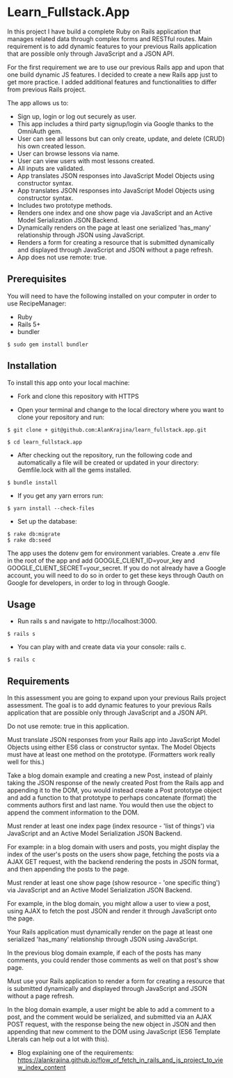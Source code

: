 # Learn_Fullstack.App

In this project I have build a complete Ruby on Rails application that manages related data through complex forms and RESTful routes. 
Main requirement is to add dynamic features to your previous Rails application that are possible only through JavaScript and a JSON API.

For the first requirement we are to use our previous Rails app and upon that one build dynamic JS features. I decided to create a new Rails app just to get more practice. I added additional features and functionalities to differ from previous Rails project.

The app allows us to:

- Sign up, login or log out securely as user.
- This app includes a third party signup/login via Google thanks to the OmniAuth gem.
- User can see all lessons but can only create, update, and delete (CRUD) his own created lesson. 
- User can browse lessons via name.
- User can view users with most lessons created.
- All inputs are validated.
- App translates JSON responses into JavaScript Model Objects using constructor syntax. 
- App translates JSON responses into JavaScript Model Objects using constructor syntax. 
- Includes two prototype methods.
- Renders one index and one show page via JavaScript and an Active Model Serialization JSON Backend.
- Dynamically renders on the page at least one serialized 'has_many' relationship through JSON using JavaScript.
- Renders a form for creating a resource that is submitted dynamically and displayed through JavaScript and JSON without a page refresh.
- App does not use remote: true.

## Prerequisites

You will need to have the following installed on your computer in order to use RecipeManager:

- Ruby
- Rails 5+
- bundler

```
$ sudo gem install bundler
```
## Installation

To install this app onto your local machine:

- Fork and clone this repository with HTTPS

- Open your terminal and change to the local directory where you want to clone your repository and run:
```
$ git clone + git@github.com:AlanKrajina/learn_fullstack.app.git
```
```
$ cd learn_fullstack.app
```

- After checking out the repository, run the following code and automatically a file will be created or updated in your directory: Gemfile.lock with all the gems installed.
```
$ bundle install
```
- If you get any yarn errors run:
```
$ yarn install --check-files
```
- Set up the database:
```
$ rake db:migrate
$ rake db:seed

```
The app uses the dotenv gem for environment variables. Create a .env file in the root of the app and add GOOGLE_CLIENT_ID=your_key and GOOGLE_CLIENT_SECRET=your_secret. If you do not already have a Google account, you will need to do so in order to get these keys through Oauth on Google for developers, in order to log in through Google.

## Usage

- Run rails s and navigate to http://localhost:3000.
```
$ rails s
```
- You can play with and create data via your console: rails c.
```
$ rails c
```
## Requirements

In this assessment you are going to expand upon your previous Rails project assessment. The goal is to add dynamic features to your previous Rails application that are possible only through JavaScript and a JSON API.

Do not use remote: true in this application.

Must translate JSON responses from your Rails app into JavaScript Model Objects using either ES6 class or constructor syntax. The Model Objects must have at least one method on the prototype. (Formatters work really well for this.)

Take a blog domain example and creating a new Post, instead of plainly taking the JSON response of the newly created Post from the Rails app and appending it to the DOM, you would instead create a Post prototype object and add a function to that prototype to perhaps concatenate (format) the comments authors first and last name. You would then use the object to append the comment information to the DOM.

Must render at least one index page (index resource - 'list of things') via JavaScript and an Active Model Serialization JSON Backend.

For example: in a blog domain with users and posts, you might display the index of the user's posts on the users show page, fetching the posts via a AJAX GET request, with the backend rendering the posts in JSON format, and then appending the posts to the page.

Must render at least one show page (show resource - 'one specific thing') via JavaScript and an Active Model Serialization JSON Backend.

For example, in the blog domain, you might allow a user to view a post, using AJAX to fetch the post JSON and render it through JavaScript onto the page.

Your Rails application must dynamically render on the page at least one serialized 'has_many' relationship through JSON using JavaScript.

In the previous blog domain example, if each of the posts has many comments, you could render those comments as well on that post's show page.

Must use your Rails application to render a form for creating a resource that is submitted dynamically and displayed through JavaScript and JSON without a page refresh.

In the blog domain example, a user might be able to add a comment to a post, and the comment would be serialized, and submitted via an AJAX POST request, with the response being the new object in JSON and then appending that new comment to the DOM using JavaScript (ES6 Template Literals can help out a lot with this).

- Blog explaining one of the requirements: https://alankrajina.github.io/flow_of_fetch_in_rails_and_js_project_to_view_index_content

